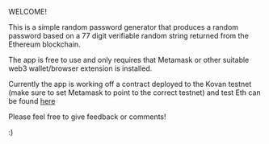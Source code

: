 WELCOME!

This is a simple random password generator that produces a random password based on a 77 digit verifiable random string returned from the Ethereum blockchain.

The app is free to use and only requires that Metamask or other suitable web3 wallet/browser extension is installed.

Currently the app is working off a contract deployed to the Kovan testnet (make sure to set Metamask to point to the correct testnet) and test Eth can be found [here](https://gitter.im/kovan-testnet/faucet)

Please feel free to give feedback or comments!

:)
